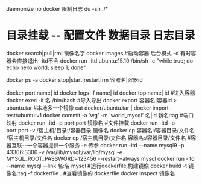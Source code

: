 daemonize no
docker 限制日志
du -sh ./*

# 目录挂载 -- 配置文件 数据目录 日志目录
docker search|pull|rmi 镜像名字
docker images
#启动容器 后台模式 -d 有时容器会直接退出 -itd不会
docker run -itd ubuntu:15.10 /bin/sh -c "while true; do echo hello world; sleep 1; done"

docker ps -a
docker stop|start|restart|rm 容器名|容器id

docker port name| id
docker logs -f  name| id
docker top  name| id
#进入容器
docker exec -it 名 /bin/bash
#导入导出
docker export 容器名|容器id > ubuntu.tar
#本地多一个镜像
cat docker/ubuntu.tar | docker import - test/ubuntu:v1
docker commit -a 'wg' -m 'world_mysql' 名|id 新名:tag
#端口映射
docker run -itd -p port:port 镜像名
#文件挂载
docker run -itd -p port:port -v /宿主机/目录:/容器目录 镜像名
docker cp 容器名:/容器目录/文件名 /宿主机目录/文件名
docker cp /宿主机目录/文件名 容器名:/容器目录/文件名
#容器互联--一个容器提供一个服务 -e 传参
docker run -itd --name mysql9 -p 43306:3306 -v /var/lib/mysql:/var/lib/mysql  -e MYSQL_ROOT_PASSWORD=123456 --restart=always mysql
docker run -itd --name mysql --link 名:名 mysql
#运行dockerfile,构建镜像
docker build -t 镜像名:tag -f dockerfile .
#查看镜像的 dockerflie
docker inspect 镜像名
